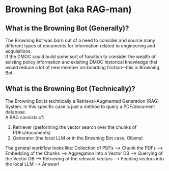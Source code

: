 # Browning Bot (aka RAG-man)
## What is the Browning Bot (Generally)?
The Browning Bot was born out of a need to consider and source many different types of documents for information related to engineering and acquisitions.  
If the DMOC could build some sort of function to consider the wealth of existing policy information and exisiting DMOC historical knowledge that would reduce a lot of new member on-boarding friction--this is Browning Bot.  
## What is the Browning Bot (Technically)?
The Browning Bot is technically a Retrieval-Augmented Generation (RAG) System. In this specific case is just a method to query a PDF/document database.  
A RAG consists of:  
1. Retriever (performing the vector search over the chunks of PDFs/documents)  
2. Generator (the local LLM or in the Browning Bot case; Ollama)  
  
The general workflow looks like:
Collection of PDFs --> Chunk the PDFs --> Embedding of the Chunks --> Aggregation into a Vector DB --> Querying of the Vector DB --> Retrieving of the relevant vectors --> Feeding vectors into the local LLM --> Answer!
